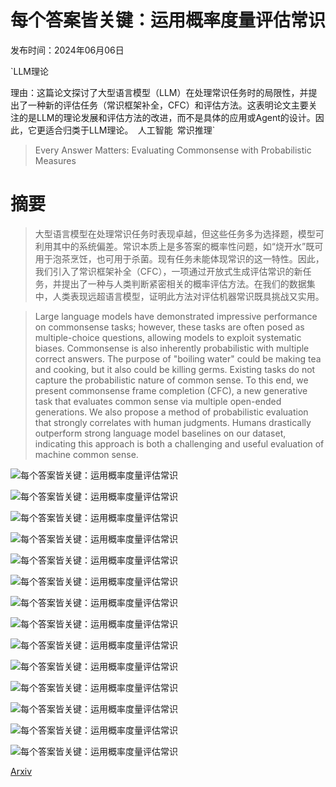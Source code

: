 # 每个答案皆关键：运用概率度量评估常识

发布时间：2024年06月06日

`LLM理论

理由：这篇论文探讨了大型语言模型（LLM）在处理常识任务时的局限性，并提出了一种新的评估任务（常识框架补全，CFC）和评估方法。这表明论文主要关注的是LLM的理论发展和评估方法的改进，而不是具体的应用或Agent的设计。因此，它更适合归类于LLM理论。` `人工智能` `常识推理`

> Every Answer Matters: Evaluating Commonsense with Probabilistic Measures

# 摘要

> 大型语言模型在处理常识任务时表现卓越，但这些任务多为选择题，模型可利用其中的系统偏差。常识本质上是多答案的概率性问题，如“烧开水”既可用于泡茶烹饪，也可用于杀菌。现有任务未能体现常识的这一特性。因此，我们引入了常识框架补全（CFC），一项通过开放式生成评估常识的新任务，并提出了一种与人类判断紧密相关的概率评估方法。在我们的数据集中，人类表现远超语言模型，证明此方法对评估机器常识既具挑战又实用。

> Large language models have demonstrated impressive performance on commonsense tasks; however, these tasks are often posed as multiple-choice questions, allowing models to exploit systematic biases. Commonsense is also inherently probabilistic with multiple correct answers. The purpose of "boiling water" could be making tea and cooking, but it also could be killing germs. Existing tasks do not capture the probabilistic nature of common sense. To this end, we present commonsense frame completion (CFC), a new generative task that evaluates common sense via multiple open-ended generations. We also propose a method of probabilistic evaluation that strongly correlates with human judgments. Humans drastically outperform strong language model baselines on our dataset, indicating this approach is both a challenging and useful evaluation of machine common sense.

![每个答案皆关键：运用概率度量评估常识](../../../paper_images/2406.04145/Intro.png)

![每个答案皆关键：运用概率度量评估常识](../../../paper_images/2406.04145/bound.jpg)

![每个答案皆关键：运用概率度量评估常识](../../../paper_images/2406.04145/x1.png)

![每个答案皆关键：运用概率度量评估常识](../../../paper_images/2406.04145/evaluation_framework.png)

![每个答案皆关键：运用概率度量评估常识](../../../paper_images/2406.04145/scatter_plot_protoQA_centered.png)

![每个答案皆关键：运用概率度量评估常识](../../../paper_images/2406.04145/scatter_plot_centered.png)

![每个答案皆关键：运用概率度量评估常识](../../../paper_images/2406.04145/scatter_plot_protoQA_centered_protoqa_dev.png)

![每个答案皆关键：运用概率度量评估常识](../../../paper_images/2406.04145/scatter_plot_centered_protoqa_dev.png)

![每个答案皆关键：运用概率度量评估常识](../../../paper_images/2406.04145/bar_missing_answer_0.png)

![每个答案皆关键：运用概率度量评估常识](../../../paper_images/2406.04145/bar_wrong_ranking_0.png)

![每个答案皆关键：运用概率度量评估常识](../../../paper_images/2406.04145/bar_wrong_score_0.png)

![每个答案皆关键：运用概率度量评估常识](../../../paper_images/2406.04145/scatter_plot_protoQA_wrong_score.png)

![每个答案皆关键：运用概率度量评估常识](../../../paper_images/2406.04145/scatter_plot_wrong_score.png)

![每个答案皆关键：运用概率度量评估常识](../../../paper_images/2406.04145/AMT.png)

[Arxiv](https://arxiv.org/abs/2406.04145)